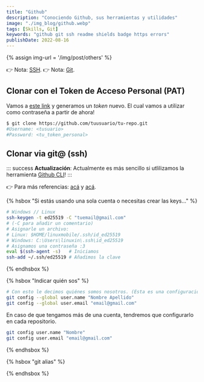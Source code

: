 ```yaml
---
title: "Github"
description: "Conociendo Github, sus herramientas y utilidades"
image: "./img_blog/github.webp"
tags: [Skills, Git]
keywords: "github git ssh readme shields badge https errors"
publishDate: 2022-08-16
---
```



{% assign img-url = '/img/post/others' %}

👉 Nota: [SSH](/ssh/).
👉 Nota: [Git](/git/).

## Clonar con el Token de Acceso Personal (PAT)

Vamos a [este link](https://github.com/settings/tokens) y generamos un _token_ nuevo. El cual vamos a utilizar como contraseña a partir de ahora!

```bash
$ git clone https://github.com/tuusuario/tu-repo.git
#Username: <tusuario>
#Password: <tu_token_personal>
```

## Clonar via git@ (ssh)

::: success
**Actualización**: Actualmente es más sencillo si utlilizamos la herramienta [Github CLI](https://cli.github.com/)!
:::

👉 Para más referencias: [acá](https://gist.github.com/jexchan/2351996) y [acá](https://gist.github.com/oanhnn/80a89405ab9023894df7).

{% hsbox "Si estás usando una sola cuenta o necesitas crear las keys..." %}

```bash
# Windows // Linux
ssh-keygen -t ed25519 -C "tuemail@gmail.com"
# (-C para añadir un comentario)
# Asignarle un archivo:
# Linux: $HOME/linuxmobile/.ssh/id_ed25519
# Windows: C:\Users\linuxin\.ssh\id_ed25519
# Asignamos una contraseña :3
eval $(ssh-agent -s)   # Iniciamos
ssh-add ~/.ssh/ed25519 # Añadimos la clave
```

{% endhsbox %}

{% hsbox "Indicar quién sos" %}

```bash
# Con esto le decimos quiénes somos nosotros. (Esta es una configuración global, en este caso, no es necesario configurarlo en cada repositorio sino una sola vez.)
git config --global user.name "Nombre Apellido"
git config --global user.email "email@gmail.com"
```

En caso de que tengamos más de una cuenta, tendremos que configurarlo en cada repositorio.

```bash
git config user.name "Nombre"
git config user.email "email@gmail.com"
```

{% endhsbox %}

{% hsbox "git alias" %}

{% endhsbox %}